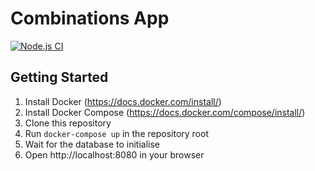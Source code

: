 Combinations App
================

[![Node.js CI](https://github.com/Thomas-Griffin/Impossible-Creatures-Combinations-Web-App/actions/workflows/master.yml/badge.svg)](https://github.com/Thomas-Griffin/Impossible-Creatures-Combinations-Web-App/actions/workflows/master.yml)

Getting Started
---------------

1. Install Docker (https://docs.docker.com/install/)
2. Install Docker Compose (https://docs.docker.com/compose/install/)
3. Clone this repository
4. Run `docker-compose up` in the repository root
5. Wait for the database to initialise
6. Open http://localhost:8080 in your browser




